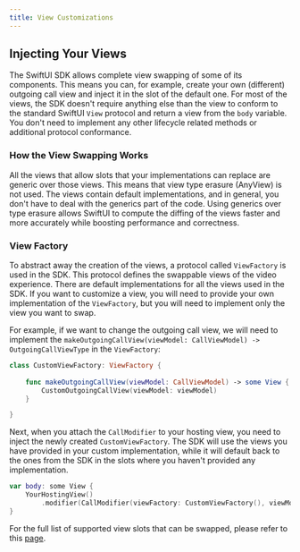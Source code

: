 ```yaml
---
title: View Customizations
---
```


## Injecting Your Views

The SwiftUI SDK allows complete view swapping of some of its components. This means you can, for example, create your own (different) outgoing call view and inject it in the slot of the default one. For most of the views, the SDK doesn't require anything else than the view to conform to the standard SwiftUI `View` protocol and return a view from the `body` variable. You don't need to implement any other lifecycle related methods or additional protocol conformance.

### How the View Swapping Works

All the views that allow slots that your implementations can replace are generic over those views. This means that view type erasure (AnyView) is not used. The views contain default implementations, and in general, you don't have to deal with the generics part of the code. Using generics over type erasure allows SwiftUI to compute the diffing of the views faster and more accurately while boosting performance and correctness.

### View Factory

To abstract away the creation of the views, a protocol called `ViewFactory` is used in the SDK. This protocol defines the swappable views of the video experience. There are default implementations for all the views used in the SDK. If you want to customize a view, you will need to provide your own implementation of the `ViewFactory`, but you will need to implement only the view you want to swap.

For example, if we want to change the outgoing call view, we will need to implement the `makeOutgoingCallView(viewModel: CallViewModel) -> OutgoingCallViewType` in the `ViewFactory`:

```swift
class CustomViewFactory: ViewFactory {
    
	func makeOutgoingCallView(viewModel: CallViewModel) -> some View {
        CustomOutgoingCallView(viewModel: viewModel)
    }

}
```
Next, when you attach the `CallModifier` to your hosting view, you need to inject the newly created `CustomViewFactory`. The SDK will use the views you have provided in your custom implementation, while it will default back to the ones from the SDK in the slots where you haven't provided any implementation.

```swift
var body: some View {
    YourHostingView()
        .modifier(CallModifier(viewFactory: CustomViewFactory(), viewModel: viewModel))
}
```

For the full list of supported view slots that can be swapped, please refer to this [page](./view-slots.md).